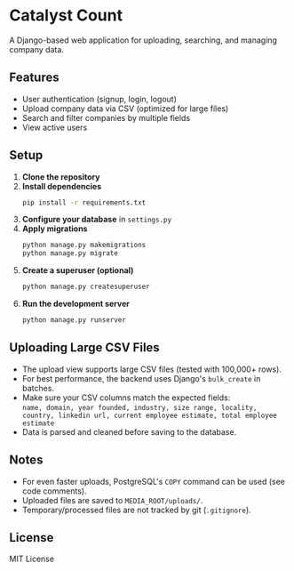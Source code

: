# Catalyst Count

A Django-based web application for uploading, searching, and managing company data.

## Features

- User authentication (signup, login, logout)
- Upload company data via CSV (optimized for large files)
- Search and filter companies by multiple fields
- View active users

## Setup

1. **Clone the repository**
2. **Install dependencies**
   ```bash
   pip install -r requirements.txt
   ```
3. **Configure your database** in `settings.py`
4. **Apply migrations**
   ```bash
   python manage.py makemigrations
   python manage.py migrate
   ```
5. **Create a superuser (optional)**
   ```bash
   python manage.py createsuperuser
   ```
6. **Run the development server**
   ```bash
   python manage.py runserver
   ```

## Uploading Large CSV Files

- The upload view supports large CSV files (tested with 100,000+ rows).
- For best performance, the backend uses Django's `bulk_create` in batches.
- Make sure your CSV columns match the expected fields:  
  `name, domain, year founded, industry, size range, locality, country, linkedin url, current employee estimate, total employee estimate`
- Data is parsed and cleaned before saving to the database.

## Notes

- For even faster uploads, PostgreSQL's `COPY` command can be used (see code comments).
- Uploaded files are saved to `MEDIA_ROOT/uploads/`.
- Temporary/processed files are not tracked by git (`.gitignore`).

## License

MIT License



